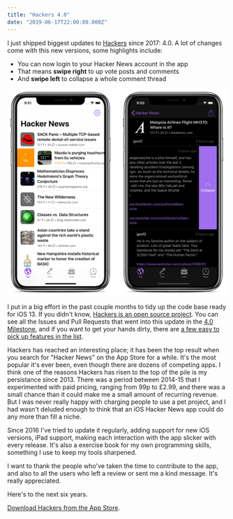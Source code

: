 ```yaml
---
title: "Hackers 4.0"
date: "2019-06-17T22:00:00.000Z"
---
```


I just shipped biggest updates to [Hackers](https://itunes.apple.com/gb/app/hackers-hacker-news-reading/id603503901?at=11l4G8&ct=weiran.co) since 2017: 4.0. A lot of changes come with this new versions, some highlights include: 

* You can now login to your Hacker News account in the app
* That means **swipe right** to up vote posts and comments
* And **swipe left** to collapse a whole comment thread

![Screenshots of Hackers 4.0](hackers4.png)

I put in a big effort in the past couple months to tidy up the code base ready for iOS 13. If you didn't know, [Hackers is an open source project](https://github.com/weiran/Hackers). You can see all the Issues and Pull Requests that went into this update in the [4.0 Milestone](https://github.com/weiran/Hackers/milestone/5?closed=1), and if you want to get your hands dirty, there are [a few easy to pick up features in the list](https://github.com/weiran/Hackers/issues).

Hackers has reached an interesting place; it has been the top result when you search for "Hacker News" on the App Store for a while. It's the most popular it's ever been, even though there are dozens of competing apps. I think one of the reasons Hackers has risen to the top of the pile is my persistance since 2013. There was a period between 2014-15 that I experimented with paid pricing, ranging from 99p to £2.99, and there was a small chance than it could make me a small amount of recurring revenue. But I was never really happy with charging people to use a pet project, and I had wasn't deluded enough to think that an iOS Hacker News app could do any more than fill a niche.

Since 2016 I've tried to update it regularly, adding support for new iOS versions, iPad support, making each interaction with the app slicker with every release. It's also a exercise book for my own programming skills, something I use to keep my tools sharpened. 

I want to thank the people who've taken the time to contribute to the app, and also to all the users who left a review or sent me a kind message. It's really appreciated.

Here's to the next six years.

[Download Hackers from the App Store](https://itunes.apple.com/gb/app/hackers-hacker-news-reading/id603503901?at=11l4G8&ct=weiran.co).